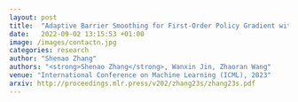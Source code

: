 ```yaml
---
layout: post
title:  "Adaptive Barrier Smoothing for First-Order Policy Gradient with Contact Dynamics"
date:   2022-09-02 13:15:53 +01:00
image: /images/contactn.jpg
categories: research
author: "Shenao Zhang"
authors: "<strong>Shenao Zhang</strong>, Wanxin Jin, Zhaoran Wang"
venue: "International Conference on Machine Learning (ICML), 2023"
arxiv: http://proceedings.mlr.press/v202/zhang23s/zhang23s.pdf
---
```


